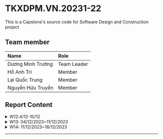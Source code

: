 # TKXDPM.VN.20231-22

This is a Capstone's source code for Software Design and Construction project

## Team member

| Name               | Role        |
| :----------------- | :---------- |
| Dương Minh Trưởng  | Team Leader |
| Hồ Anh Trí         | Member      |
| Lại Quốc Trung     | Member      |
| Nguyễn Hữu Truyền  | Member      |

## Report Content

<details>
  <summary>W12:4/12-10/12 </summary>
<br>
<details>
<summary>Dương Minh Trưởng</summary>
<br>

- Assigned tasks:
  - Đánh giá mức độ coupling trong các folder: default package, common, controller, entity.cart, entity.db
</details>
<details>
<summary>Hồ Anh Trí</summary>
<br>

- Assigned tasks:
  - Các cặp data coupling trong entity.Invoice,entity.Media,entity.Order,entity.Payment,entity.Shipping
</details>
</details>

<details>
  <summary>W13: 04/12/2023~11/12/2023 </summary>
<br>
<details>
<summary>Dương Minh Trưởng</summary>
<br>

- Assigned tasks:
  - Đánh giá mức độ cohesion trong các folder: default package, common, controller, entity.cart, entity.db

</details>
<details>
<summary>Hồ Anh Trí</summary>
<br>

- Assigned tasks:
  - Đánh giá mức độ cohesion trong các folder: entity.Invoice, Media, Order, Payment, Shipping

</details>
</details>

<details>
  <summary>W14: 11/12/2023~18/12/2023 </summary>
<br>
<details>
<summary>Dương Minh Trưởng</summary>
<br>

- Assigned tasks:
  - Đánh giá mức độ S.O.L.I.D trong các folder: default package, common, controller, entity.cart, entity.db

</details>
<details>
<summary>Hồ Anh Trí</summary>
<br>

- Assigned tasks:
  - Đánh giá mức độ S.O.L.I.D trong các folder: entity.Invoice,Media,Order,Payment,Shipping

</details>
</details>

---
